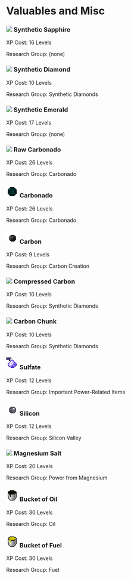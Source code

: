 # Valuables and Misc

### ![](../../../.gitbook/assets/synthetic\_sapphire.png) Synthetic Sapphire

XP Cost: 16 Levels

Research Group: (none)

### ![](../../../.gitbook/assets/synthetic\_diamond.png) Synthetic Diamond

XP Cost: 10 Levels

Research Group: Synthetic Diamonds

### ![](../../../.gitbook/assets/synthetic\_emerald.png) Synthetic Emerald

XP Cost: 17 Levels

Research Group: (none)

### ![](../../../.gitbook/assets/raw\_carbon.png) Raw Carbonado

XP Cost: 26 Levels

Research Group: Carbonado

### ![](../../../.gitbook/assets/carbonado.png) Carbonado

XP Cost: 26 Levels

Research Group: Carbonado

### ![](../../../.gitbook/assets/carbon.png) Carbon

XP Cost: 9 Levels

Research Group: Carbon Creation

### ![](../../../.gitbook/assets/compressed\_carbon.png) Compressed Carbon

XP Cost: 10 Levels

Research Group: Synthetic Diamonds

### ![](../../../.gitbook/assets/carbon\_chunk.png) Carbon Chunk

XP Cost: 10 Levels

Research Group: Synthetic Diamonds

### ![](../../../.gitbook/assets/sulfate.png) Sulfate

XP Cost: 12 Levels

Research Group: Important Power-Related Items

### ![](../../../.gitbook/assets/silicon.png) Silicon

XP Cost: 12 Levels

Research Group: Silicon Valley

### ![](../../../.gitbook/assets/magnesium\_salt.png) Magnesium Salt

XP Cost: 20 Levels

Research Group: Power from Magnesium

### ![](../../../.gitbook/assets/oil.png) Bucket of Oil

XP Cost: 30 Levels

Research Group: Oil

### ![](../../../.gitbook/assets/fuel.png) Bucket of Fuel

XP Cost: 30 Levels

Research Group: Fuel
